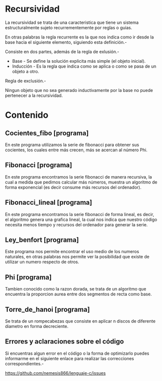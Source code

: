 Recursividad
============

La recursividad se trata de una caracteristica que tiene un sistema estructuralmente sujeto recurrementemente por reglas o guias.

En otras palabras la regla recurrente es la que nos indica como ir desde la base hacia el siguiente elemento, siguiendo esta definición.-

Consiste en dos partes, además de la regla de exlusión.-

* Base - Se define la solución explicita más simple (el objeto inicial).
* Inducción - Es la regla que indica como se aplica o como se pasa de un objeto a otro.

Regla de exclusión.-

Ningun objeto que no sea generado inductivamente por la base no puede pertenecer a la recursividad.

# Contenido

## Cocientes_fibo [programa]

En este programa utilizamos la serie de fibonacci para obtener sus cocientes, los cuales entre más crecen, más se acercan al número Phi.

## Fibonacci [programa]

En este programa encontramos la serie fibonacci de manera recursiva, la cual a medida que pedimos calcular más números, muestra un algoritmo de forma exponencial (es decir consume más recursos del ordenador).

## Fibonacci_lineal [programa]

En este programa encontramos la serie fibonacci de forma lineal, es decir, el algoritmo genera una grafica lineal, la cual nos indica que nuestro código necesita menos tiempo y recursos del ordenador para generar la serie.

## Ley_benfort [programa]

Este programa nos permite encontrar el uso medio de los numeros naturales, en otras palabras nos permite ver la posibilidad que existe de utilizar un numero respecto de otros.

## Phi [programa]

Tambien conocido como la razon dorada, se trata de un algoritmo que encuentra la proporcion aurea entre dos segmentos de recta como base.

## Torre_de_hanoi [programa]

Se trata de un rompecabezas que consiste en aplicar n discos de diferente diametro en forma decreciente.

## Errores y aclaraciones sobre el código

Si encuentras algun error en el código o la forma de optimizarlo puedes informarme en el siguiente enlace para realizar las correcciones correspondientes.-

<a href="https://github.com/nemesis866/Lenguaje-c/issues">https://github.com/nemesis866/lenguaje-c/issues</a>
